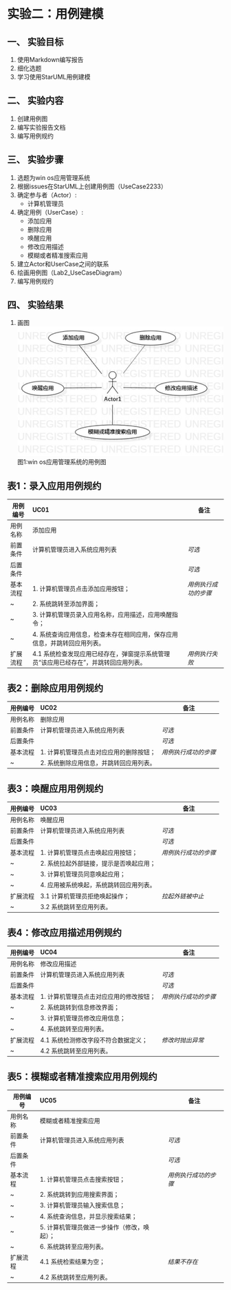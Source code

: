 # 实验二：用例建模  

## 一、 实验目标  

1. 使用Markdown编写报告
2. 细化选题
3. 学习使用StarUML用例建模

## 二、 实验内容  

1. 创建用例图
2. 编写实验报告文档
3. 编写用例规约

## 三、 实验步骤  

1. 选题为win os应用管理系统 
2. 根据issues在StarUML上创建用例图（UseCase2233）
3. 确定参与者（Actor）:  
      - 计算机管理员   
4. 确定用例（UserCase）:   
      - 添加应用
      - 删除应用
      - 唤醒应用
      - 修改应用描述
      - 模糊或者精准搜索应用
5. 建立Actor和UserCase之间的联系
6. 绘画用例图（Lab2_UseCaseDiagram）
7. 编写用例规约

## 四、 实验结果  

1. 画图  
![用例图](./UseCase2233.jpg)  
图1:win os应用管理系统的用例图

## 表1：录入应用用例规约  

用例编号  | UC01 | 备注  
-|:-|-  
用例名称  | 添加应用  |   
前置条件  | 计算机管理员进入系统应用列表    | *可选*   
后置条件  |  | *可选*   
基本流程  | 1. 计算机管理员点击添加应用按钮；  |*用例执行成功的步骤*    
~| 2. 系统跳转至添加界面；  |   
~| 3. 计算机管理员录入应用名称，应用描述，应用唤醒指令；  |   
~| 4. 系统查询应用信息，检查未存在相同应用，保存应用信息，并跳转回应用列表。  |   
扩展流程  | 4.1 系统检查发现应用已经存在，弹窗提示系统管理员“该应用已经存在”，并跳转回应用列表。 |*用例执行失败*    

## 表2：删除应用用例规约  

用例编号  | UC02 | 备注  
-|:-|-  
用例名称  | 删除应用  |   
前置条件  | 计算机管理员进入系统应用列表    | *可选*   
后置条件  |      | *可选*   
基本流程  | 1. 计算机管理员点击对应应用的删除按钮；  |*用例执行成功的步骤*     
~| 2. 系统删除应用信息，并跳转回应用列表。  |   

## 表3：唤醒应用用例规约  

用例编号  | UC03 | 备注  
-|:-|-  
用例名称  | 唤醒应用  |   
前置条件  | 计算机管理员进入系统应用列表    | *可选*   
后置条件  |      | *可选*   
基本流程  | 1. 计算机管理员点击唤起应用按钮；  |*用例执行成功的步骤*     
~| 2. 系统拉起外部链接，提示是否唤起应用；  |   
~| 3. 计算机管理员同意唤起应用；  |  
~| 4. 应用被系统唤起，系统跳转回应用列表。  |  
扩展流程  | 3.1 计算机管理员拒绝唤起操作； |*拉起外链被中止*    
~| 3.2 系统跳转至应用列表。  | 

## 表4：修改应用描述用例规约  

用例编号  | UC04 | 备注  
-|:-|-  
用例名称  | 修改应用描述  |   
前置条件  | 计算机管理员进入系统应用列表    | *可选*   
后置条件  |      | *可选*   
基本流程  | 1. 计算机管理员点击对应应用的修改按钮；  |*用例执行成功的步骤*     
~| 2. 系统跳转到信息修改界面；  |   
~| 3. 计算机管理员修改应用信息；  |  
~| 4. 系统跳转至应用列表。  |  
扩展流程  | 4.1 系统检测修改字段不符合数据定义； |*修改时抛出异常*    
~| 4.2 系统跳转至应用列表。  | 

## 表5：模糊或者精准搜索应用用例规约  

用例编号  | UC05 | 备注  
-|:-|-  
用例名称  | 模糊或者精准搜索应用  |   
前置条件  | 计算机管理员进入系统应用列表    | *可选*   
后置条件  |      | *可选*   
基本流程  | 1. 计算机管理员点击搜索按钮；  |*用例执行成功的步骤*     
~| 2. 系统跳转到应用搜索界面；  |   
~| 3. 计算机管理员输入搜索信息；  |  
~| 4. 系统查询信息，并显示搜索结果；  |  
~| 5. 计算机管理员做进一步操作（修改，唤起）；  |  
~| 6. 系统跳转至应用列表。  |  
扩展流程  | 4.1 系统检索结果为空； |*结果不存在*    
~| 4.2 系统跳转至应用列表。  |
